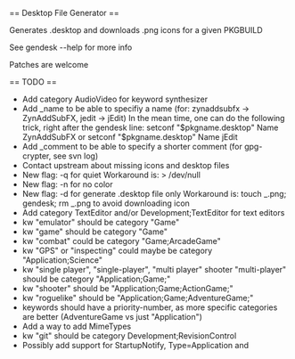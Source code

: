 == Desktop File Generator ==

Generates .desktop and downloads .png icons for a given PKGBUILD

See gendesk --help for more info

Patches are welcome

== TODO ==

* Add category AudioVideo for keyword synthesizer
* Add \_name to be able to specifiy a name (for: zynaddsubfx -> ZynAddSubFX, jedit -> jEdit)
  In the mean time, one can do the following trick, right after the gendesk line:
    setconf "$pkgname.desktop" Name ZynAddSubFX
    or
    setconf "$pkgname.desktop" Name jEdit
* Add \_comment to be able to specify a shorter comment (for gpg-crypter, see svn log)
* Contact upstream about missing icons and desktop files
* New flag: -q for quiet
  Workaround is: > /dev/null
* New flag: -n for no color
* New flag: -d for generate .desktop file only
  Workaround is: touch \_.png; gendesk; rm \_.png to avoid downloading icon
* Add category TextEditor and/or Development;TextEditor for text editors
* kw "emulator" should be category "Game"
* kw "game" should be category "Game"
* kw "combat" could be category "Game;ArcadeGame"
* kw "GPS" or "inspecting" could maybe be category "Application;Science"
* kw "single player", "single-player", "multi player" shooter "multi-player" should be category "Application;Game;"
* kw "shooter" should be "Application;Game;ActionGame;"
* kw "roguelike" should be "Application;Game;AdventureGame;"
* keywords should have a priority-number, as more specific categories are better (AdventureGame vs just "Application")
* Add a way to add MimeTypes
* kw "git" should be category Development;RevisionControl
* Possibly add support for StartupNotify, Type=Application and 
